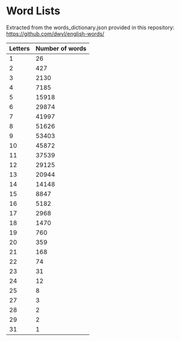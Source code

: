 # Word Lists

Extracted from the words_dictionary.json provided in this repository: https://github.com/dwyl/english-words/

| Letters | Number of words |
| ------- | --------------- |
| 1       | 26              |
| 2       | 427             |
| 3       | 2130            |
| 4       | 7185            |
| 5       | 15918           |
| 6       | 29874           |
| 7       | 41997           |
| 8       | 51626           |
| 9       | 53403           |
| 10      | 45872           |
| 11      | 37539           |
| 12      | 29125           |
| 13      | 20944           |
| 14      | 14148           |
| 15      | 8847            |
| 16      | 5182            |
| 17      | 2968            |
| 18      | 1470            |
| 19      | 760             |
| 20      | 359             |
| 21      | 168             |
| 22      | 74              |
| 23      | 31              |
| 24      | 12              |
| 25      | 8               |
| 27      | 3               |
| 28      | 2               |
| 29      | 2               |
| 31      | 1               |
